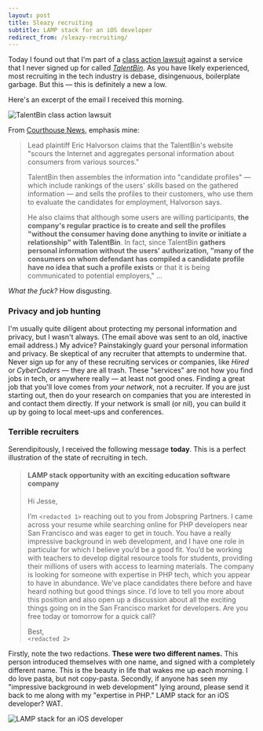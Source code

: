 ```yaml
---
layout: post
title: Sleazy recruiting
subtitle: LAMP stack for an iOS developer
redirect_from: /sleazy-recruiting/
---
```


Today I found out that I'm part of a [class action lawsuit](http://www.courthousenews.com/2015/10/07/class-of-users-irked-by-talentbin-dossiers.htm) against a service that I never signed up for called [*TalentBin*](https://www.crunchbase.com/organization/talentbin#/entity). As you have likely experienced, most recruiting in the tech industry is debase, disingenuous, boilerplate garbage. But this &mdash; this is definitely a new a low.

<!--excerpt-->

Here's an excerpt of the email I received this morning.

<img class="img-thumbnail img-responsive center" src="{{ site.img_url }}/talentbin.png" title="TalentBin class action lawsuit" alt="TalentBin class action lawsuit"/>

From [Courthouse News](http://www.courthousenews.com/2015/10/07/class-of-users-irked-by-talentbin-dossiers.htm), emphasis mine:

> Lead plaintiff Eric Halvorson claims that the TalentBin's website "scours the Internet and aggregates personal information about consumers from various sources."
>
> TalentBin then assembles the information into "candidate profiles" &mdash; which include rankings of the users' skills based on the gathered information &mdash; and sells the profiles to their customers, who use them to evaluate the candidates for employment, Halvorson says.
>
> He also claims that although some users are willing participants, **the company's regular practice is to create and sell the profiles "without the consumer having done anything to invite or initiate a relationship" with TalentBin**. In fact, since TalentBin **gathers personal information without the users' authorization, "many of the consumers on whom defendant has compiled a candidate profile have no idea that such a profile exists** or that it is being communicated to potential employers," ...

*What the fuck?* How disgusting.

### Privacy and job hunting

I'm usually quite diligent about protecting my personal information and privacy, but I wasn't always. (The email above was sent to an old, inactive email address.) My advice? Painstakingly guard your personal information and privacy. Be skeptical of any recruiter that attempts to undermine that. Never sign up for any of these recruiting services or companies, like *Hired* or *CyberCoders* &mdash; they are all trash. These "services" are not how you find jobs in tech, or anywhere really &mdash; at least not good ones. Finding a great job that you'll love comes from *your network*, not a recruiter. If you are just starting out, then do your research on companies that you are interested in and contact them directly. If your network is small (or nil), you can build it up by going to local meet-ups and conferences.

### Terrible recruiters

Serendipitously, I received the following message **today**. This is a perfect illustration of the state of recruiting in tech.

> #### LAMP stack opportunity with an exciting education software company
>
> Hi Jesse,
>
> I’m `<redacted 1>` reaching out to you from Jobspring Partners. I came across your resume while searching online for PHP developers near San Francisco and was eager to get in touch.  You have a really impressive background in web development, and I have one role in particular for which I believe you’d be a good fit. You’d be working with teachers to develop digital resource tools for students, providing their millions of users with access to learning materials. The company is looking for someone with expertise in PHP tech, which you appear to have in abundance. We've place candidates there before and have heard nothing but good things since.  I’d love to tell you more about this position and also open up a discussion about all the exciting things going on in the San Francisco market for developers. Are you free today or tomorrow for a quick call?
>
> Best, <br/>
> `<redacted 2>`

Firstly, note the two redactions. **These were two different names.** This person introduced themselves with one name, and signed with a completely different name. This is the beauty in life that wakes me up each morning. I do love pasta, but not copy-pasta. Secondly, if anyone has seen my "impressive background in web development" lying around, please send it back to me along with my "expertise in PHP." LAMP stack for an iOS developer? WAT.

<img class="img-thumbnail img-responsive center" src="{{ site.img_url }}/love-lamp.png" title="LAMP stack for an iOS developer" alt="LAMP stack for an iOS developer"/>
